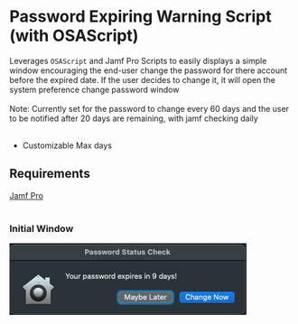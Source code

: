 # Password Expiring Warning Script (with OSAScript)

Leverages `OSAScript` and Jamf Pro Scripts to easily displays a simple window encouraging the end-user change the password for there account before the expired date. If the user decides to change it, it will open the system preference change password window
<br />
<br />
Note: Currently set for the password to change every 60 days and the user to be notified after 20 days are remaining, with jamf checking daily
<br />
<br />
- Customizable Max days

## Requirements 
[Jamf Pro](https://www.jamf.com/) 
<br />
<br />


### Initial Window
<img src="https://github.com/cocopuff2u/Jamf-Scripts/blob/e180c6ff51823ef44a81a8d22f471d1d95888035/Password%20Expiring%20Warning/images/firstwindow.png">


